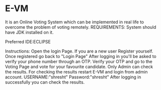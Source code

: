 # E-VM
It is an Online Voting System which can be implemented in real life to overcome the problem of voting remotely. 
REQUIREMENTS:
System should have JDK installed on it.

Preferred IDE:ECLIPSE

Instructions:
Open the login Page.
If you are a new user Register yourself.
Once registered go back to "Login Page"
After logging in you'll be asked to verify your phone number through an OTP.
Verify your OTP and go to the Voting Page and vote for your favourite candidate.
Only Admin can check the results.
For checking the results restart E-VM and login from admin account.
USERNAME:"shresht"
Password:"shresht"
After logging in successfully you can check the results.
